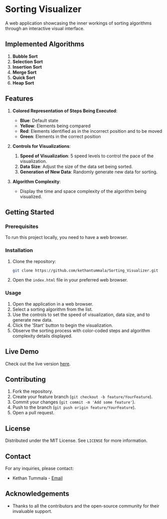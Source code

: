 # Sorting Visualizer

A web application showcasing the inner workings of sorting algorithms through an interactive visual interface.

## Implemented Algorithms

1. **Bubble Sort**
2. **Selection Sort**
3. **Insertion Sort**
4. **Merge Sort**
5. **Quick Sort**
6. **Heap Sort**

## Features

1. **Colored Representation of Steps Being Executed**:
    - **Blue**: Default state
    - **Yellow**: Elements being compared
    - **Red**: Elements identified as in the incorrect position and to be moved
    - **Green**: Elements in the correct position

2. **Controls for Visualizations**:
    1. **Speed of Visualization**: 5 speed levels to control the pace of the visualization.
    2. **Data Size**: Adjust the size of the data set being sorted.
    3. **Generation of New Data**: Randomly generate new data for sorting.

3. **Algorithm Complexity**:
    - Display the time and space complexity of the algorithm being visualized.

## Getting Started

### Prerequisites

To run this project locally, you need to have a web browser.

### Installation

1. Clone the repository:
    ```sh
    git clone https://github.com/kethantummala/Sorting_Visualizer.git
    ```
2. Open the `index.html` file in your preferred web browser.

### Usage

1. Open the application in a web browser.
2. Select a sorting algorithm from the list.
3. Use the controls to set the speed of visualization, data size, and to generate new data.
4. Click the 'Start' button to begin the visualization.
5. Observe the sorting process with color-coded steps and algorithm complexity details displayed.

## Live Demo

Check out the live version [here](https://kethantummala.github.io/Sorting_Visualizer/).

## Contributing

1. Fork the repository.
2. Create your feature branch (`git checkout -b feature/YourFeature`).
3. Commit your changes (`git commit -m 'Add some feature'`).
4. Push to the branch (`git push origin feature/YourFeature`).
5. Open a pull request.

## License

Distributed under the MIT License. See `LICENSE` for more information.

## Contact

For any inquiries, please contact:
- Kethan Tummala - [Email](mailto:kethan.tummala@example.com)

## Acknowledgements

- Thanks to all the contributors and the open-source community for their invaluable support.
